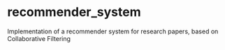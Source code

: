 # recommender_system
 
Implementation of a recommender system for research papers, based on Collaborative Filtering

